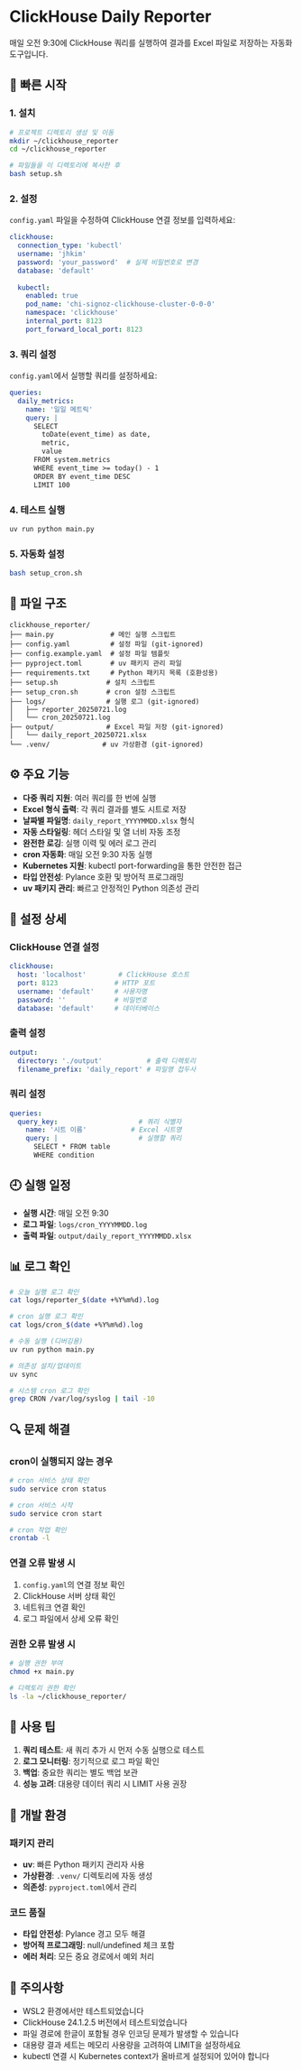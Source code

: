 # ClickHouse Daily Reporter

매일 오전 9:30에 ClickHouse 쿼리를 실행하여 결과를 Excel 파일로 저장하는 자동화 도구입니다.

## 🚀 빠른 시작

### 1. 설치

```bash
# 프로젝트 디렉토리 생성 및 이동
mkdir ~/clickhouse_reporter
cd ~/clickhouse_reporter

# 파일들을 이 디렉토리에 복사한 후
bash setup.sh
```

### 2. 설정

`config.yaml` 파일을 수정하여 ClickHouse 연결 정보를 입력하세요:

```yaml
clickhouse:
  connection_type: 'kubectl'
  username: 'jhkim'
  password: 'your_password'  # 실제 비밀번호로 변경
  database: 'default'
  
  kubectl:
    enabled: true
    pod_name: 'chi-signoz-clickhouse-cluster-0-0-0'
    namespace: 'clickhouse'
    internal_port: 8123
    port_forward_local_port: 8123
```

### 3. 쿼리 설정

`config.yaml`에서 실행할 쿼리를 설정하세요:

```yaml
queries:
  daily_metrics:
    name: '일일 메트릭'
    query: |
      SELECT 
        toDate(event_time) as date,
        metric,
        value
      FROM system.metrics 
      WHERE event_time >= today() - 1
      ORDER BY event_time DESC
      LIMIT 100
```

### 4. 테스트 실행

```bash
uv run python main.py
```

### 5. 자동화 설정

```bash
bash setup_cron.sh
```

## 📁 파일 구조

```
clickhouse_reporter/
├── main.py              # 메인 실행 스크립트
├── config.yaml          # 설정 파일 (git-ignored)
├── config.example.yaml  # 설정 파일 템플릿
├── pyproject.toml       # uv 패키지 관리 파일
├── requirements.txt     # Python 패키지 목록 (호환성용)
├── setup.sh            # 설치 스크립트
├── setup_cron.sh       # cron 설정 스크립트
├── logs/               # 실행 로그 (git-ignored)
│   ├── reporter_20250721.log
│   └── cron_20250721.log
├── output/             # Excel 파일 저장 (git-ignored)
│   └── daily_report_20250721.xlsx
└── .venv/             # uv 가상환경 (git-ignored)
```

## ⚙️ 주요 기능

- **다중 쿼리 지원**: 여러 쿼리를 한 번에 실행
- **Excel 형식 출력**: 각 쿼리 결과를 별도 시트로 저장
- **날짜별 파일명**: `daily_report_YYYYMMDD.xlsx` 형식
- **자동 스타일링**: 헤더 스타일 및 열 너비 자동 조정
- **완전한 로깅**: 실행 이력 및 에러 로그 관리
- **cron 자동화**: 매일 오전 9:30 자동 실행
- **Kubernetes 지원**: kubectl port-forwarding을 통한 안전한 접근
- **타입 안전성**: Pylance 호환 및 방어적 프로그래밍
- **uv 패키지 관리**: 빠르고 안정적인 Python 의존성 관리

## 🔧 설정 상세

### ClickHouse 연결 설정

```yaml
clickhouse:
  host: 'localhost'        # ClickHouse 호스트
  port: 8123              # HTTP 포트
  username: 'default'     # 사용자명
  password: ''            # 비밀번호
  database: 'default'     # 데이터베이스
```

### 출력 설정

```yaml
output:
  directory: './output'           # 출력 디렉토리
  filename_prefix: 'daily_report' # 파일명 접두사
```

### 쿼리 설정

```yaml
queries:
  query_key:                    # 쿼리 식별자
    name: '시트 이름'           # Excel 시트명
    query: |                    # 실행할 쿼리
      SELECT * FROM table
      WHERE condition
```

## 🕘 실행 일정

- **실행 시간**: 매일 오전 9:30
- **로그 파일**: `logs/cron_YYYYMMDD.log`
- **출력 파일**: `output/daily_report_YYYYMMDD.xlsx`

## 📊 로그 확인

```bash
# 오늘 실행 로그 확인
cat logs/reporter_$(date +%Y%m%d).log

# cron 실행 로그 확인
cat logs/cron_$(date +%Y%m%d).log

# 수동 실행 (디버깅용)
uv run python main.py

# 의존성 설치/업데이트
uv sync

# 시스템 cron 로그 확인
grep CRON /var/log/syslog | tail -10
```

## 🔍 문제 해결

### cron이 실행되지 않는 경우

```bash
# cron 서비스 상태 확인
sudo service cron status

# cron 서비스 시작
sudo service cron start

# cron 작업 확인
crontab -l
```

### 연결 오류 발생 시

1. `config.yaml`의 연결 정보 확인
2. ClickHouse 서버 상태 확인
3. 네트워크 연결 확인
4. 로그 파일에서 상세 오류 확인

### 권한 오류 발생 시

```bash
# 실행 권한 부여
chmod +x main.py

# 디렉토리 권한 확인
ls -la ~/clickhouse_reporter/
```

## 📝 사용 팁

1. **쿼리 테스트**: 새 쿼리 추가 시 먼저 수동 실행으로 테스트
2. **로그 모니터링**: 정기적으로 로그 파일 확인
3. **백업**: 중요한 쿼리는 별도 백업 보관
4. **성능 고려**: 대용량 데이터 쿼리 시 LIMIT 사용 권장

## 🔧 개발 환경

### 패키지 관리
- **uv**: 빠른 Python 패키지 관리자 사용
- **가상환경**: `.venv/` 디렉토리에 자동 생성
- **의존성**: `pyproject.toml`에서 관리

### 코드 품질
- **타입 안전성**: Pylance 경고 모두 해결
- **방어적 프로그래밍**: null/undefined 체크 포함
- **에러 처리**: 모든 중요 경로에서 예외 처리

## 🚨 주의사항

- WSL2 환경에서만 테스트되었습니다
- ClickHouse 24.1.2.5 버전에서 테스트되었습니다
- 파일 경로에 한글이 포함될 경우 인코딩 문제가 발생할 수 있습니다
- 대용량 결과 세트는 메모리 사용량을 고려하여 LIMIT을 설정하세요
- kubectl 연결 시 Kubernetes context가 올바르게 설정되어 있어야 합니다

